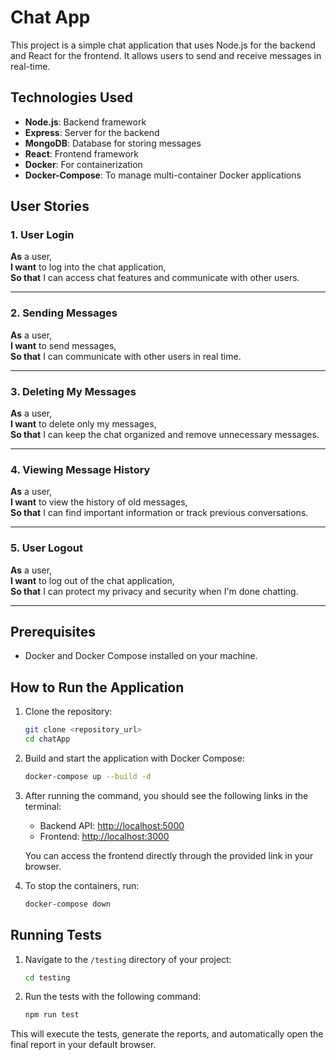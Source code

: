 # Chat App

This project is a simple chat application that uses Node.js for the backend and React for the frontend. It allows users to send and receive messages in real-time.

## Technologies Used
- **Node.js**: Backend framework
- **Express**: Server for the backend
- **MongoDB**: Database for storing messages
- **React**: Frontend framework
- **Docker**: For containerization
- **Docker-Compose**: To manage multi-container Docker applications

## User Stories

### 1. User Login
**As** a user,  
**I want** to log into the chat application,  
**So that** I can access chat features and communicate with other users.

---

### 2. Sending Messages
**As** a user,  
**I want** to send messages,  
**So that** I can communicate with other users in real time.

---

### 3. Deleting My Messages
**As** a user,  
**I want** to delete only my messages,  
**So that** I can keep the chat organized and remove unnecessary messages.

---

### 4. Viewing Message History
**As** a user,  
**I want** to view the history of old messages,  
**So that** I can find important information or track previous conversations.

---

### 5. User Logout
**As** a user,  
**I want** to log out of the chat application,  
**So that** I can protect my privacy and security when I'm done chatting.

---

## Prerequisites
- Docker and Docker Compose installed on your machine.

## How to Run the Application

1. Clone the repository:
    ```bash
    git clone <repository_url>
    cd chatApp
    ```

2. Build and start the application with Docker Compose:
    ```bash
    docker-compose up --build -d
    ```

3. After running the command, you should see the following links in the terminal:
    - Backend API: [http://localhost:5000](http://localhost:5000)
    - Frontend: [http://localhost:3000](http://localhost:3000)

   You can access the frontend directly through the provided link in your browser.

4. To stop the containers, run:
    ```bash
    docker-compose down
    ```

## Running Tests

1. Navigate to the `/testing` directory of your project:
    ```bash
    cd testing
    ```

2. Run the tests with the following command:
    ```bash
    npm run test
    ```

This will execute the tests, generate the reports, and automatically open the final report in your default browser.
